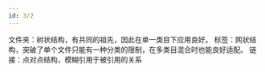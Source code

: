```yaml
---
id: 3/2
---
```


文件夹：树状结构，有共同的祖先，因此在单一类目下应用良好。
标签：网状结构，突破了单个文件只能有一种分类的限制，在多类目混合时也能良好适配。
链接：点对点结构，模糊引用于被引用的关系